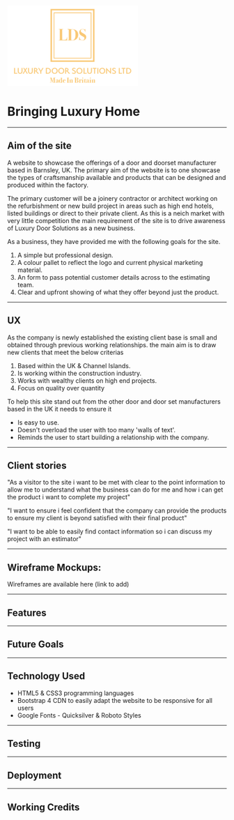 ![alt text](assets/images/logo.png "Luxury Door Solutions")

# Bringing Luxury Home

---

## Aim of the site

A website to showcase the offerings of a door and doorset manufacturer based in Barnsley, UK. 
The primary aim of the website is to one showcase the types of craftsmanship available and products that can
be designed and produced within the factory.

The primary customer will be a joinery contractor or architect working on the refurbishment or new build project in areas such as high end hotels, listed buildings or direct to their private client.
As this is a neich market with very little competition the main requirement of the site is to drive awareness of Luxury Door Solutions as a new business.

As a business, they have provided me with the following goals for the site.

1. A simple but professional design.
2. A colour pallet to reflect the logo and current physical marketing material.
3. An form to pass potential customer details across to the estimating team.
4. Clear and upfront showing of what they offer beyond just the product.

---

## UX

As the company is newly established the existing client base is small and obtained through previous working relationships. the main aim is to draw new clients that meet the below criterias 

1. Based within the UK & Channel Islands.
2. Is working within the construction industry.
3. Works with wealthy clients on high end projects.
4. Focus on quality over quantity

To help this site stand out from the other door and door set manufacturers based in the UK it needs to ensure it
* Is easy to use.
* Doesn't overload the user with too many 'walls of text'.
* Reminds the user to start building a relationship with the company.

---

## Client stories

"As a visitor to the site i want to be met with clear to the point information to allow me to understand what the business can do for me and how i can get the product i want to complete my project"

"I want to ensure i feel confident that the company can provide the products to ensure my client is beyond satisfied with their final product"

"I want to be able to easily find contact information so i can discuss my project with an estimator"

---

## Wireframe Mockups:

Wireframes are available here (link to add)

---

## Features

---

## Future Goals

---

## Technology Used

* HTML5 & CSS3 programming languages
* Bootstrap 4 CDN to easily adapt the website to be responsive for all users
* Google Fonts - Quicksilver & Roboto Styles

---

## Testing

---

## Deployment

---

## Working Credits



